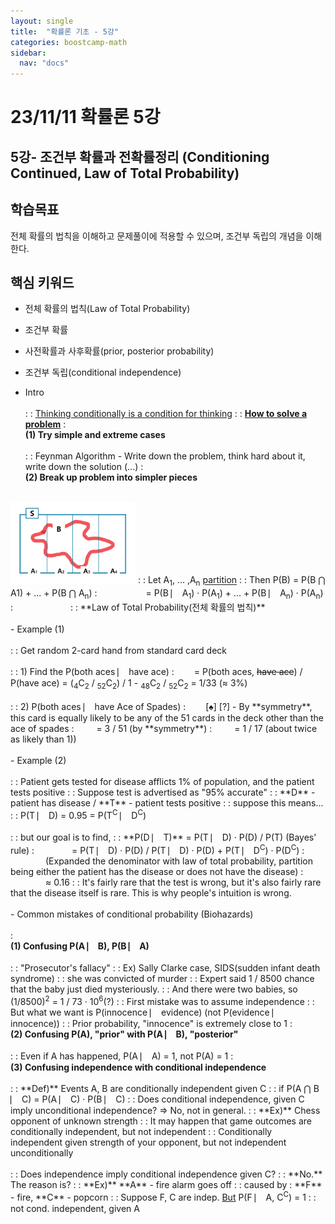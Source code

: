 ```yaml
---
layout: single
title:  "확률론 기초 - 5강"
categories: boostcamp-math
sidebar:
  nav: "docs"
---
```


# 23/11/11 확률론 5강

<h2>5강- 조건부 확률과 전확률정리 (Conditioning Continued, Law of Total Probability)</h2>

<h2>학습목표</h2>

전체 확률의 법칙을 이해하고 문제풀이에 적용할 수 있으며, 조건부 독립의 개념을 이해한다.

<h2>핵심 키워드</h2>

- 전체 확률의 법칙(Law of Total Probability)
- 조건부 확률
- 사전확률과 사후확률(prior, posterior probability)
- 조건부 독립(conditional independence)


- Intro<br><br>
: : <u>Thinking conditionally is a condition for thinking</u>
: : <u>**How to solve a problem**</u>
: <br><b>(1) Try simple and extreme cases</b><br><br>
: :  Feynman Algorithm - Write down the problem, think hard about it, write down the solution (...)
: <br><b>(2) Break up problem into simpler pieces</b><br><br>
<img src="../../images/231111 stats5.png" width="200px">
: : Let A<sub>1</sub>, ... ,A<sub>n</sub> <u>partition</u>
: : Then P(B) = P(B ⋂ A1) + ... + P(B ⋂ A<sub>n</sub>)
:  &emsp;&emsp;&emsp;&emsp;&emsp;&nbsp;= P(B ⎸ A<sub>1</sub>) · P(A<sub>1</sub>) + ... + P(B ⎸ A<sub>n</sub>) · P(A<sub>n</sub>) 
:  &emsp;&emsp;&emsp;&emsp;&emsp;&emsp;
: : **Law of Total Probability(전체 확률의 법칙)**<br><br>
- Example (1)<br><br>
: : Get random 2-card hand from standard card deck<br><br>
: : 1) Find the P(both aces ⎸ have ace)
: &emsp;&emsp;= P(both aces, <s>have ace</s>) / P(have ace) = (<sub>4</sub>C<sub>2</sub> / <sub>52</sub>C<sub>2</sub>) / 1 - <sub>48</sub>C<sub>2</sub> / <sub>52</sub>C<sub>2</sub> = 1/33 (≈ 3%)<br><br>
: : 2) P(both aces ⎸ have Ace of Spades)
: &emsp;&emsp;[♠] [?] - By **symmetry**, this card is equally likely to be any of the 51 cards in the deck other than the ace of spades
: &emsp;&emsp; = 3 / 51 (by **symmetry**)
: &emsp;&emsp; = 1 / 17 (about twice as likely than 1))<br><br>
- Example (2)<br><br>
: : Patient gets tested for disease afflicts 1% of population, and the patient tests positive
: : Suppose test is advertised as "95% accurate"
: : **D** - patient has disease / **T** - patient tests positive
: : suppose this means...
: : P(T ⎸ D) = 0.95 = P(T<sup>C</sup> ⎸ D<sup>C</sup>)<br><br>
: : but our goal is to find, 
: : **P(D ⎸ T)** = P(T ⎸ D) · P(D) / P(T) (Bayes' rule) 
: &emsp;&emsp;&emsp;&emsp;= P(T ⎸ D) · P(D) / P(T ⎸ D) · P(D) + P(T ⎸ D<sup>C</sup>) · P(D<sup>C</sup>) 
: &emsp;&emsp;&emsp;&emsp;(Expanded the denominator with law of total probability, partition being either the patient has the disease or does not have the disease)
: &emsp;&emsp;&emsp;&emsp;≈ 0.16
: : It's fairly rare that the test is wrong, but it's also fairly rare that the disease itself is rare. This is why people's intuition is wrong.<br><br>
- Common mistakes of conditional probability (Biohazards)<br><br>
: <br><b>(1) Confusing P(A ⎸ B), P(B ⎸ A)</b><br><br>
: : "Prosecutor's fallacy"
: : Ex) Sally Clarke case, SIDS(sudden infant death syndrome)
: : she was convicted of murder
: : Expert said 1 / 8500 chance that the baby just died mysteriously.
: : And there were two babies, so (1/8500)<sup>2</sup> = 1 / 73 ·  10<sup>6</sup>(?)
: : First mistake was to assume independence
: : But what we want is P(innocence ⎸ evidence) (not P(evidence  ⎸ innocence))
: : Prior probability, "innocence" is extremely close to 1
: <br><b>(2) Confusing P(A), "prior" with P(A ⎸ B), "posterior"</b><br><br>
: : Even if A has happened, P(A ⎸ A) = 1, not P(A) = 1
: <br><b>(3) Confusing independence with conditional independence</b><br><br>
: : **Def)** Events A, B are conditionally independent given C
: : if P(A ⋂ B ⎸ C) = P(A ⎸ C) · P(B ⎸ C)
: : Does conditional independence, given C imply unconditional independence? => No, not in general.
: : **Ex)** Chess opponent of unknown strength
: : It may happen that game outcomes are conditionally independent, but not independent
: : Conditionally independent given strength of your opponent, but not independent unconditionally<br><br>
: : Does independence imply conditional independence given C?
: : **No.** The reason is?
: : **Ex)** **A** - fire alarm goes off 
: : caused by : **F** - fire, **C** - popcorn
: : Suppose F, C are indep. <u>But</u> P(F ⎸ A, C<sup>C</sup>) = 1
: : not cond. independent, given A